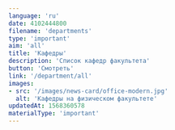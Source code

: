 ```yaml
---
language: 'ru'
date: 4102444800
filename: 'departments'
type: 'important'
aim: 'all'
title: 'Кафедры'
description: 'Список кафедр факультета'
button: 'Смотреть'
link: '/department/all'
images:
- src: '/images/news-card/office-modern.jpg'
  alt: 'Кафедры на физическом факультете'
updatedAt: 1568360578
materialType: 'important'
---
```

